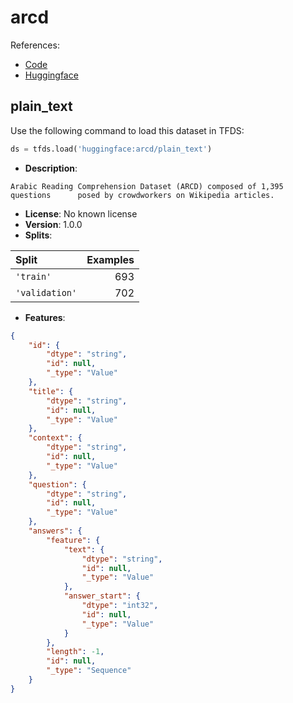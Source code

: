 # arcd

References:

*   [Code](https://github.com/huggingface/datasets/blob/master/datasets/arcd)
*   [Huggingface](https://huggingface.co/datasets/arcd)


## plain_text


Use the following command to load this dataset in TFDS:

```python
ds = tfds.load('huggingface:arcd/plain_text')
```

*   **Description**:

```
Arabic Reading Comprehension Dataset (ARCD) composed of 1,395 questions      posed by crowdworkers on Wikipedia articles.
```

*   **License**: No known license
*   **Version**: 1.0.0
*   **Splits**:

Split  | Examples
:----- | -------:
`'train'` | 693
`'validation'` | 702

*   **Features**:

```json
{
    "id": {
        "dtype": "string",
        "id": null,
        "_type": "Value"
    },
    "title": {
        "dtype": "string",
        "id": null,
        "_type": "Value"
    },
    "context": {
        "dtype": "string",
        "id": null,
        "_type": "Value"
    },
    "question": {
        "dtype": "string",
        "id": null,
        "_type": "Value"
    },
    "answers": {
        "feature": {
            "text": {
                "dtype": "string",
                "id": null,
                "_type": "Value"
            },
            "answer_start": {
                "dtype": "int32",
                "id": null,
                "_type": "Value"
            }
        },
        "length": -1,
        "id": null,
        "_type": "Sequence"
    }
}
```


